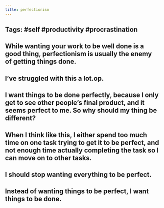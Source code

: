 ```yaml
---
title: perfectionism
---
```


## Tags: #self #productivity #procrastination
## While wanting your work to be well done is a good thing, perfectionism is usually the enemy of getting things done.
## I’ve struggled with this a lot.op.
## I want things to be done perfectly, because I only get to see other people’s final product, and it seems perfect to me. So why should my thing be different?
## When I think like this, I either spend too much time on one task trying to get it to be perfect, and not enough time actually completing the task so I can move on to other tasks.
## I should stop wanting everything to be perfect.
## Instead of wanting things to be perfect, I want things to be done.
